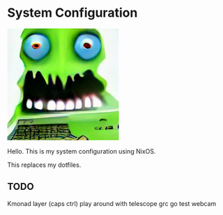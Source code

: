 # System Configuration

![monster computer](mc.jpeg)

Hello. This is my system configuration using NixOS.

This replaces my dotfiles.

## TODO

Kmonad layer (caps ctrl)
play around with telescope
grc go test
webcam
